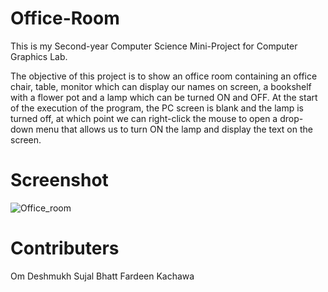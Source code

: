 # Office-Room
This is my Second-year Computer Science Mini-Project for Computer Graphics Lab.

The objective of this project is to show an office room containing an office chair, table, monitor which can display our names on screen, a bookshelf with a flower pot and a lamp which can be turned ON and OFF. At the start of the execution of the program, the PC screen is blank and the lamp is turned off, at which point we can right-click the mouse to open a drop-down menu that allows us to turn ON the lamp and display the text on the screen.

# Screenshot
![Office_room](Office-Room\Screenshots\Office_room.png)

# Contributers
Om Deshmukh
Sujal Bhatt
Fardeen Kachawa